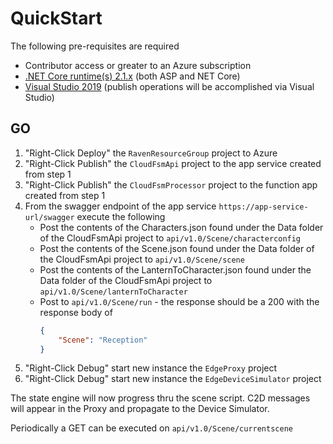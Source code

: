 # QuickStart

The following pre-requisites are required

- Contributor access or greater to an Azure subscription
- [.NET Core runtime(s) 2.1.x](https://dotnet.microsoft.com/download/dotnet-core/2.1) (both ASP and NET Core)
- [Visual Studio 2019](https://visualstudio.microsoft.com/vs/) (publish operations will be accomplished via Visual Studio)

## GO

1. "Right-Click Deploy" the `RavenResourceGroup` project to Azure
2. "Right-Click Publish" the `CloudFsmApi` project to the app service created from step 1
3. "Right-Click Publish" the `CloudFsmProcessor` project to the function app created from step 1
4. From the swagger endpoint of the app service `https://app-service-url/swagger` execute the following
    - Post the contents of the Characters.json found under the Data folder of the CloudFsmApi project to `api/v1.0/Scene/characterconfig`
    - Post the contents of the Scene.json found under the Data folder of the CloudFsmApi project to `api/v1.0/Scene/scene`
    -  Post the contents of the LanternToCharacter.json found under the Data folder of the CloudFsmApi project to `api/v1.0/Scene/lanternToCharacter`
    -  Post to `api/v1.0/Scene/run` - the response should be a 200 with the response body of
        ```json
        {
            "Scene": "Reception"
        }
        ```
5. "Right-Click Debug" start new instance the `EdgeProxy` project
6. "Right-Click Debug" start new instance the `EdgeDeviceSimulator` project

The state engine will now progress thru the scene script.  C2D messages will appear in the Proxy and propagate to the Device Simulator.

Periodically a GET can be executed on `api/v1.0/Scene/currentscene`
